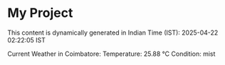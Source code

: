 # My Project

This content is dynamically generated in Indian Time (IST): 2025-04-22 02:22:05 IST


Current Weather in Coimbatore:
Temperature: 25.88 °C
Condition: mist
